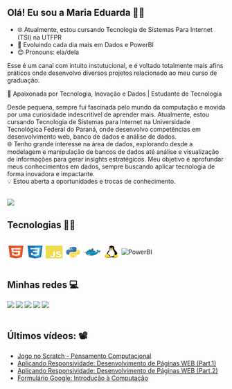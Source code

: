 ## Olá! Eu sou a Maria Eduarda 👋🏻

- 🌐 Atualmente, estou cursando Tecnologia de Sistemas Para Internet (TSI) na UTFPR
- 💬 Evoluindo cada dia mais em Dados e PowerBI
- 😊 Pronouns: ela/dela

Esse é um canal com intuito instutucional, e é voltado totalmente mais afins práticos onde desenvolvo diversos projetos relacionado ao meu curso de graduação.


🚀 Apaixonada por Tecnologia, Inovação e Dados | Estudante de Tecnologia

Desde pequena, sempre fui fascinada pelo mundo da computação e movida por uma curiosidade indescritível de aprender mais. Atualmente, estou cursando Tecnologia de Sistemas para Internet na Universidade Tecnológica Federal do Paraná, onde desenvolvo competências em desenvolvimento web, banco de dados e análise de dados.<br>
🌐 Tenho grande interesse na área de dados, explorando desde a modelagem e manipulação de bancos de dados até análise e visualização de informações para gerar insights estratégicos. Meu objetivo é aprofundar meus conhecimentos em dados, sempre buscando aplicar tecnologia de forma inovadora e impactante.<br>
💡 Estou aberta a oportunidades e trocas de conhecimento.


<br>
<img height="180em" src="https://github-readme-stats.vercel.app/api?username=mariagued&show_icons=true&theme=tokyonight"/>

<br> 

## Tecnologias 👩‍💻
<div style="display: inline_block"><br>
  <img align="center" alt="HTML" height="30" width="40" src="https://raw.githubusercontent.com/devicons/devicon/master/icons/html5/html5-original.svg">
  <img align="center" alt="CSS" height="30" width="40" src="https://raw.githubusercontent.com/devicons/devicon/master/icons/css3/css3-original.svg">
  <img align="center" alt="JS" height="30" width="40" src="https://raw.githubusercontent.com/devicons/devicon/master/icons/javascript/javascript-plain.svg">
  <img align="center" alt="Python" height="30" width="40" src="https://raw.githubusercontent.com/devicons/devicon/master/icons/python/python-original.svg">
  <img align="center" alt="Docker" height="30" width="40" src="https://raw.githubusercontent.com/devicons/devicon/master/icons/docker/docker-original.svg">
  <img align="center" alt="Linux" height="30" width="40" src="https://raw.githubusercontent.com/devicons/devicon/master/icons/linux/linux-original.svg">
  <img align="center" alt="PowerBI" height="30" width="40" src="https://upload.wikimedia.org/wikipedia/commons/c/cf/New_Power_BI_Logo.svg" alt="Power BI">


</div>
<br>

## Minhas redes 💻
<div>
<a href="https://www.youtube.com/channel/UCU6RDX6RC7ztvSUCRKtjlUA" target="_blank"><img
src="https://img.shields.io/badge/YouTube-FF0000?style=for-the-badge&logo=youtube&logoColor=white"
target="_blank"></a>
<a href="https://instagram.com/maria.edguedes?igshid=MzMyNGUyNmU2YQ==" target="_blank"><img
src="https://img.shields.io/badge/-Instagram-%23E4405F?style=for-the-badge&logo=instagram&logoColor=white"
target="_blank"></a>
<a href="https://discord.com/maria.ed.guedes" target="_blank"><img src="https://img.shields.io/badge/Discord-7289DA?style=for-the-badge&logo=discord&logoColor=white" target="_blank"></a>
<a href="mailto:mariao.2004@alunos.utfpr.edu.br"><img
src="https://img.shields.io/badge/-Gmail-%23333?style=for-the-badge&logo=gmail&logoColor=white"
target="_blank"></a>
<a href="https://www.linkedin.com/in/maria-eduarda-guedes-863a311b3/" target="_blank"><img
src="https://img.shields.io/badge/-LinkedIn-%230077B5?style=for-the-badge&logo=linkedin&logoColor=white"
target="_blank"></a>
</div>

<br>

## Últimos vídeos: 📽️
- [Jogo no Scratch - Pensamento Computacional](https://youtu.be/HNeJwfbYCNU?feature=shared)<br/>
- [Aplicando Responsividade: Desenvolvimento de Páginas WEB (Part.1)](https://youtu.be/mRM-ssFhRPI)<br/>
- [Aplicando Responsividade: Desenvolvimento de Páginas WEB (Part.2)](https://youtu.be/60sTEq4Td_Q)<br/>
- [Formulário Google: Introdução à Computação](https://www.youtube.com/watch?v=fhwtD_1TznI)<br/>
